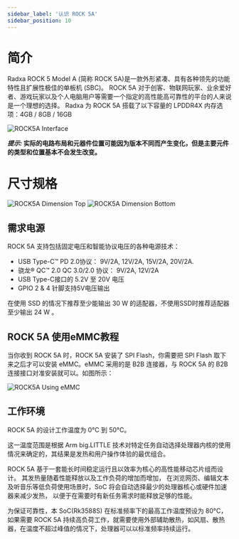 ```yaml
---
sidebar_label: '认识 ROCK 5A'
sidebar_position: 10
---
```


# 简介

Radxa ROCK 5 Model A (简称 ROCK 5A)是一款外形紧凑、具有各种领先的功能特性且扩展性极佳的单板机 (SBC)。
ROCK 5A 对于创客、物联网玩家、业余爱好者、游戏玩家以及个人电脑用户等需要一个指定的高性能高可靠性的平台的人来说是一个理想的选择。 
Radxa 为 ROCK 5A 搭载了以下容量的 LPDDR4X 内存选项：4GB / 8GB / 16GB  

![ROCK5A Interface](/img/rock5a/rock5a_interfaces.webp)

**_提示:_ 实际的电路布局和元器件位置可能因为版本不同而产生变化，但是主要元件的类型和位置基本不会发生改变。**

# 尺寸规格

![ROCK5A Dimension Top](/img/rock5a/rock5a-dimension-top.webp)
![ROCK5A Dimension Bottom](/img/rock5a/rock5a-dimension-bottom.webp)

## 需求电源

ROCK 5A 支持包括固定电压和智能协议电压的各种电源技术：  

- USB Type-C™ PD 2.0协议： 9V/2A, 12V/2A, 15V/2A, 20V/2A.
- 骁龙® QC™ 2.0 QC 3.0/2.0 协议： 9V/2A, 12V/2A
- USB Type-C接口的 5.2V 至 20V 电压
- GPIO 2 & 4 针脚支持5V电压输出

在使用 SSD 的情况下推荐至少能输出 30 W 的适配器，不使用SSD时推荐适配器至少输出 24 W 。

## ROCK 5A 使用eMMC教程  
当你收到 ROCK 5A 时，ROCK 5A 安装了 SPI Flash，你需要把 SPI Flash 取下来之后才可以安装 eMMC。eMMC 采用的是 B2B 连接器，与 ROCK 5A 的 B2B 连接接口对准安装就可以。如图所示：

![ROCK5A Using eMMC](/img/rock5a/rock5a-use-emmc.webp)

## 工作环境

ROCK 5A 的设计工作温度为 0°C 到 50°C。  

这一温度范围是根据 Arm big.LITTLE 技术对特定任务自动选择处理器内核的使用情况来确定的，其结果是发热和用户操作体验的最优组合。  

ROCK 5A 基于一套能长时间稳定运行且以效率为核心的高性能移动芯片组而设计。 其发热量随着性能释放以及工作负荷的增加而增加， 
在浏览网页、编辑文本及听音乐等低负荷使用场景时，SoC 将会自动选择最少的处理器核心或硬件加速器来减少发热， 以便于在需要时有新任务需求时能释放足够的性能。 

为保证可靠性，本 SoC(Rk3588S) 在标准频率下的最高工作温度预设为 80°C，如果需要 ROCK 5A 持续高负荷工作，就需要使用外部辅助散热，如风扇、散热器，在温度不超过峰值的情况下，处理器可以以标准频率持续运行。  
